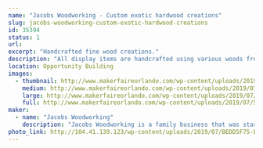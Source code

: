 ```yaml
---
name: "Jacobs Woodworking - Custom exotic hardwood creations"
slug: jacobs-woodworking-custom-exotic-hardwood-creations
id: 35394
status: 1
url: 
excerpt: "Handcrafted fine wood creations."
description: "All display items are handcrafted using various woods from common pine to exotic hardwoods like Purple Heart and Blood Wood.   Every item is one of a kind no two are alike.   We are also displaying boxes and artistic jewelry boxes that are available as a custome order."
location: Opportunity Building
images:
  - thumbnail: http://www.makerfaireorlando.com/wp-content/uploads/2019/07/54DC889E-DD08-4535-8735-02CE611E5DD9.jpeg
    medium: http://www.makerfaireorlando.com/wp-content/uploads/2019/07/54DC889E-DD08-4535-8735-02CE611E5DD9.jpeg
    large: http://www.makerfaireorlando.com/wp-content/uploads/2019/07/54DC889E-DD08-4535-8735-02CE611E5DD9.jpeg
    full: http://www.makerfaireorlando.com/wp-content/uploads/2019/07/54DC889E-DD08-4535-8735-02CE611E5DD9.jpeg
maker:
  - name: "Jacobs Woodworking"
    description: "Jacobs Woodworking is a family business that was started through that encouragement of my wife.   I have always loved working with wood, and have made things for our home and gifts for family for many years.  In 2011 I was in a car accident that has caused me to be unable to have a traditional job.  My wife encouraged me to do something I loved, even if it only for a few hours a day.  My family helps will all aspects of the business, my wife does the accounting and marketing, my daughter does the graphic design.  We made our debut at Maker’s Fair last year! "
photo_link: http://104.41.139.123/wp-content/uploads/2019/07/BEDD5F75-EC57-4AB3-8BF6-76AC9443B151-937x1024.jpeg
---
```

